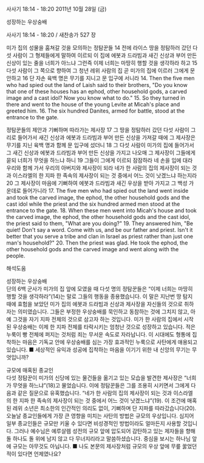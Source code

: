 사사기 18:14 - 18:20 
2011년 10월 28일 (금)

성장하는 우상숭배



사사기 18:14 - 18:20 / 새찬송가 527 장


미가 집의 성물을 훔쳐갈 것을 모의하는 정탐꾼들
14 전에 라이스 땅을 정탐하러 갔던 다섯 사람이 그 형제들에게 말하여 이르되 이 집에 에봇과 드라빔과 새긴 신상과 부어 만든 신상이 있는 줄을 너희가 아느냐 그런즉 이제 너희는 마땅히 행할 것을 생각하라 하고 15 다섯 사람이 그 쪽으로 향하여 그 청년 레위 사람의 집 곧 미가의 집에 이르러 그에게 문안하고 16 단 자손 육백 명은 무기를 지니고 문 입구에 서니라
14. Then the five men who had spied out the land of Laish said to their brothers, "Do you know that one of these houses has an ephod, other household gods, a carved image and a cast idol? Now you know what to do."  15. So they turned in there and went to the house of the young Levite at Micah's place and greeted him. 16. The six hundred Danites, armed for battle, stood at the entrance to the gate.  

정탐꾼들의 제안과 기뻐하며 따라가는 제사장
17 그 땅을 정탐하러 갔던 다섯 사람이 그리로 들어가서 새긴 신상과 에봇과 드라빔과 부어 만든 신상을 가져갈 때에 그 제사장은 무기를 지닌 육백 명과 함께 문 입구에 섰더니 18 그 다섯 사람이 미가의 집에 들어가서 그 새긴 신상과 에봇과 드라빔과 부어 만든 신상을 가지고 나오매 그 제사장이 그들에게 묻되 너희가 무엇을 하느냐 하니 19 그들이 그에게 이르되 잠잠하라 네 손을 입에 대라 우리와 함께 가서 우리의 아버지와 제사장이 되라 네가 한 사람의 집의 제사장이 되는 것과 이스라엘의 한 지파 한 족속의 제사장이 되는 것 중에서 어느 것이 낫겠느냐 하는지라 20 그 제사장이 마음에 기뻐하여 에봇과 드라빔과 새긴 우상을 받아 가지고 그 백성 가운데로 들어가니라
17. The five men who had spied out the land went inside and took the carved image, the ephod, the other household gods and the cast idol while the priest and the six hundred armed men stood at the entrance to the gate.  18. When these men went into Micah's house and took the carved image, the ephod, the other household gods and the cast idol, the priest said to them, "What are you doing?"  19. They answered him, "Be quiet! Don't say a word. Come with us, and be our father and priest. Isn't it better that you serve a tribe and clan in Israel as priest rather than just one man's household?"  20. Then the priest was glad. He took the ephod, the other household gods and the carved image and went along with the people.

해석도움





성장하는 우상숭배  
단의 6백 군사가 미가의 집 앞에 모였을 때 다섯 명의 정탐꾼들은 “이제 너희는 마땅히 행할 것을 생각하라”(14)는 말로 그들의 행동을 종용했습니다. 이 말은 지난번 땅 탐지 때에 효험을 보았던 미가 집의 에봇과 드라빔과 신상과 제사장을 자신들의 것으로 취하자는 의미였습니다. 그들은 부정한 우상숭배를 묵인하고 동참하는 것에 그치지 않고, 아예 그것을 자기 지파 전체의 것으로 삼고자 하는 것입니다. 미가 한 사람의 집에서 시작된 우상숭배는 이제 한 지파 전체를 타락시키는 엄청난 것으로 성장하고 있습니다. 적은 누룩이 빵 전체에 퍼지는 것처럼 죄는 무서운 속도로 자라납니다. 이 시대에도 형통에 집착하는 마음은 기독교 안에 우상숭배를 심는 가장 효과적인 누룩으로 사탄에게 애용되고 있습니다.
■ 세상적인 유익과 성공에 집착하는 마음을 이기기 위한 내 신앙의 무기는 무엇입니까?

규모에 매혹된 종교인  
다섯 정탐꾼이 미가의 신당에 있는 물건들을 옮기고 있는 모습을 발견한 제사장은 “너희가 무엇을 하느냐”(18)고 물었습니다. 이에 정탐꾼들은 그를 조용히 시키면서 그에게 다음과 같은 질문으로 유혹했습니다. “네가 한 사람의 집의 제사장이 되는 것과 이스라엘의 한 지파 한 족속의 제사장이 되는 것 중에서 어느 것이 낫겠느냐”(19). 이 조건에 매혹된 레위 소년은 최소한의 인간적인 의리도 없이, 기뻐하며 단 지파를 따라갔습니다(20). 오늘날 종교인들에게 가장 큰 영향을 미치는 사탄의 방법은 규모의 우상입니다. 심지어 일부 종교인들은 규모만 키울 수 있다면 비성경적인 방법이라도 얼마든지 사용할 것입니다. 그러나 예수님은 예루살렘 성전의 규모 앞에 압도되어 감탄하고 있는 제자들을 향해 돌 하나도 돌 위에 남지 않고 다 무너지리라고 말씀하셨습니다. 중심을 보시는 하나님 앞에 규모는 아무것도 아닙니다.
■ 나도 본문의 제사장처럼 규모의 우상 앞에 무릎 꿇었던 적이 있다면 언제였나요?